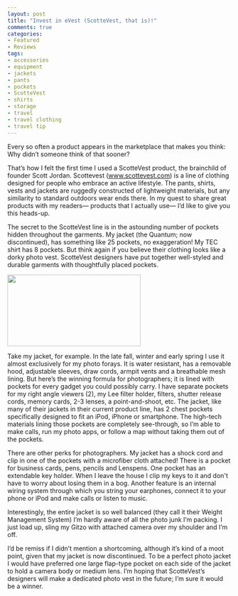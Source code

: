 ```yaml
---
layout: post
title: "Invest in eVest (ScotteVest, that is)!"
comments: true
categories:
- Featured
- Reviews
tags:
- accessories
- equipment
- jackets
- pants
- pockets
- ScotteVest
- shirts
- storage
- travel
- travel clothing
- travel tip
---
```

Every so often a product appears in the marketplace that makes you think: Why didn’t someone think of that sooner?

That’s how I felt the first time I used a ScotteVest product, the brainchild of founder Scott Jordan. Scottevest (www.scottevest.com) is a line of clothing designed for people who embrace an active lifestyle. The pants, shirts, vests and jackets are ruggedly constructed of lightweight materials, but any similarity to standard outdoors wear ends there. In my quest to share great products with my readers— products that I actually use— I’d like to give you this heads-up.

The secret to the ScotteVest line is in the astounding number of pockets hidden throughout the garments. My jacket (the Quantum; now discontinued), has something like 25 pockets, no exaggeration! My TEC shirt has 8 pockets. But think again if you believe their clothing looks like a dorky photo vest. ScotteVest designers have put together well-styled and durable garments with thoughtfully placed pockets.

<a href="http://blog.lesterpickerphoto.com/wp-content/uploads/2010/09/pocketmap_packw_reg.jpg"><img class="size-medium wp-image-593" title="pocketmap_packw_reg" src="http://blog.lesterpickerphoto.com/wp-content/uploads/2010/09/pocketmap_packw_reg-300x161.jpg" alt="" width="300" height="161"></a>

Take my jacket, for example. In the late fall, winter and early spring I use it almost exclusively for my photo forays. It is water resistant, has a removable hood, adjustable sleeves, draw cords, armpit vents and a breathable mesh lining. But here’s the winning formula for photographers; it is lined with pockets for every gadget you could possibly carry. I have separate pockets for my right angle viewers (2), my Lee filter holder, filters, shutter release cords, memory cards, 2-3 lenses, a point-and-shoot, etc. The jacket, like many of their jackets in their current product line, has 2 chest pockets specifically designed to fit an iPod, iPhone or smartphone. The high-tech materials lining those pockets are completely see-through, so I’m able to make calls, run my photo apps, or follow a map without taking them out of the pockets.

There are other perks for photographers. My jacket has a shock cord and clip in one of the pockets with a microfiber cloth attached! There is a pocket for business cards, pens, pencils and Lenspens. One pocket has an extendable key holder. When I leave the house I clip my keys to it and don't have to worry about losing them in a bog. Another feature is an internal wiring system through which you string your earphones, connect it to your phone or iPod and make calls or listen to music.

Interestingly, the entire jacket is so well balanced (they call it their Weight Management System) I’m hardly aware of all the photo junk I’m packing. I just load up, sling my Gitzo with attached camera over my shoulder and I’m off.

I’d be remiss if I didn’t mention a shortcoming, although it’s kind of a moot point, given that my jacket is now discontinued. To be a perfect photo jacket I would have preferred one large flap-type pocket on each side of the jacket to hold a camera body or medium lens. I’m hoping that ScotteVest’s designers will make a dedicated photo vest in the future; I’m sure it would be a winner.
